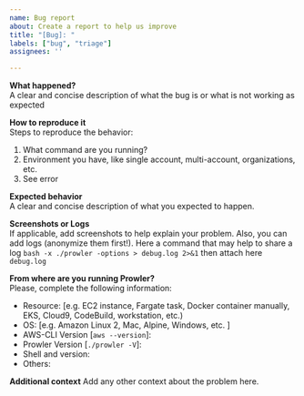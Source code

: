 ```yaml
---
name: Bug report
about: Create a report to help us improve
title: "[Bug]: "
labels: ["bug", "triage"]
assignees: ''

---
```


<!--
Please use this template to create your bug report. By providing as much info as possible you help us understand the issue, reproduce it and resolve it for you quicker. Therefore, take a couple of extra minutes to make sure you have provided all info needed.

PROTIP: record your screen and attach it as a gif to showcase the issue.

- How to record and attach gif: https://bit.ly/2Mi8T6K
-->

**What happened?**  
A clear and concise description of what the bug is or what is not working as expected


**How to reproduce it**  
Steps to reproduce the behavior:
1. What command are you running?
2. Environment you have, like single account, multi-account, organizations, etc.
3. See error


**Expected behavior**  
A clear and concise description of what you expected to happen.


**Screenshots or Logs**  
If applicable, add screenshots to help explain your problem.
Also, you can add logs (anonymize them first!). Here a command that may help to share a log
`bash -x ./prowler -options > debug.log 2>&1` then attach here `debug.log`


**From where are you running Prowler?**  
Please, complete the following information:
 - Resource: [e.g. EC2 instance, Fargate task, Docker container manually, EKS, Cloud9, CodeBuild, workstation, etc.)  
 - OS: [e.g. Amazon Linux 2, Mac, Alpine, Windows, etc. ]
 - AWS-CLI Version [`aws --version`]:
 - Prowler Version [`./prowler -V`]:
 - Shell and version:
 - Others:


**Additional context**
Add any other context about the problem here.

